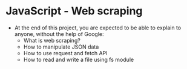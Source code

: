 # JavaScript - Web scraping
- At the end of this project, you are expected to be able to explain to anyone, without the help of Google:
   - What is web scraping?
   - How to manipulate JSON data
   - How to use request and fetch API
   - How to read and write a file using fs module

